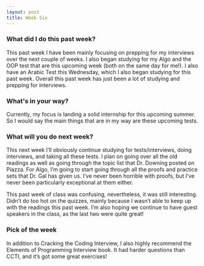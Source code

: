 ```yaml
---
layout: post
title: Week Six
---
```


### What did I do this past week?
This past week I have been mainly focusing on prepping for my interviews over the next couple of weeks. I also began studying for my Algo and the OOP test that are this upcoming week (both on the same day for me!). I also have an Arabic Test this Wednesday, which I also began studying for this past week. Overall this past week has just been a lot of studying and prepping for interviews.

### What's in your way?
Currently, my focus is landing a solid internship for this upcoming summer. So I would say the main things that are in my way are these upcoming tests.

### What will you do next week?
This next week I’ll obviously continue studying for tests/interviews, doing interviews, and taking all these tests. I plan on going over all the old readings as well as going through the topic list that Dr. Downing posted on Piazza. For Algo, I’m going to start going through all the proofs and practice sets that Dr. Gal has given us. I’ve never been horrible with proofs, but I’ve never been particularly exceptional at them either.

This past week of class was confusing, nevertheless, it was still interesting. Didn’t do too hot on the quizzes, mainly because I wasn’t able to keep up with the readings this past week. I’m also hoping we continue to have guest speakers in the class, as the last two were quite great!

### Pick of the week
In addition to Cracking the Coding Interview, I also highly recommend the Elements of Programming Interview book. It had harder questions than CCTI, and it’s got some great exercises!

